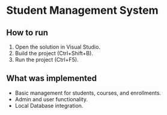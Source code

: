 # Student Management System

## How to run
1. Open the solution in Visual Studio.
2. Build the project (Ctrl+Shift+B).
3. Run the project (Ctrl+F5).

## What was implemented
- Basic management for students, courses, and enrollments.
- Admin and user functionality.
- Local Database integration.
